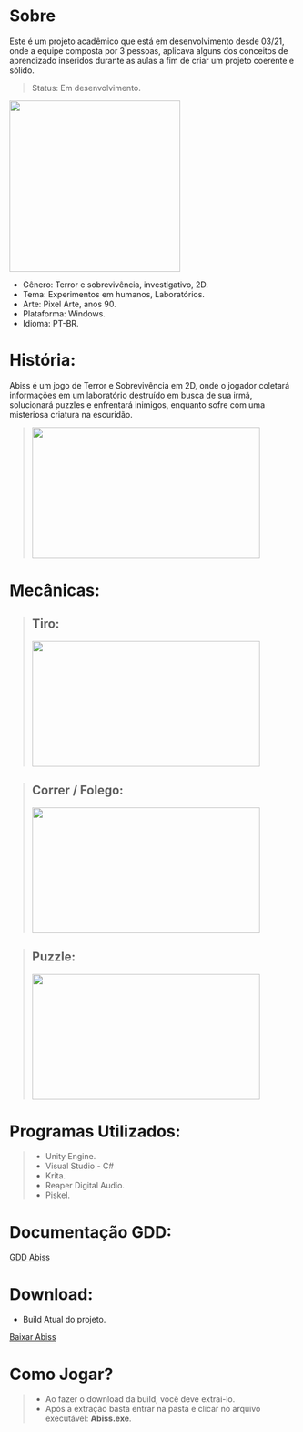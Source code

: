 # Sobre
Este é um projeto acadêmico que está em desenvolvimento desde 03/21, onde a equipe composta por 3 pessoas, aplicava alguns dos conceitos de aprendizado inseridos durante as aulas a fim de criar um projeto coerente e sólido.

> Status: Em desenvolvimento.

<img src="https://github.com/Carlosdll22/ABISS/assets/135077890/82dfbd02-9d52-477f-bb07-2ee07bb3c7ae" width="300" height="300" />




+ Gênero: Terror e sobrevivência, investigativo, 2D.
+ Tema: Experimentos em humanos, Laboratórios.
+ Arte: Pixel Arte, anos 90.
+ Plataforma: Windows.
+ Idioma: PT-BR.

# História:
Abiss é um jogo de Terror e Sobrevivência em 2D, onde o jogador coletará informações em um laboratório destruído em busca de sua irmã, solucionará puzzles e enfrentará inimigos, enquanto sofre com uma misteriosa criatura na escuridão.

> <img src="https://github.com/Carlosdll22/ABISS/assets/135077890/3ddb3ae6-a4bb-4446-9c91-922a1bff89ff" width="400" height="230" />

# Mecânicas:

> ## Tiro:
> <img src="https://github.com/Carlosdll22/ABISS/assets/135077890/91da5c33-b093-4ade-b509-a14b1286daae" width="400" height="220" />

> ## Correr / Folego:
> <img src="https://github.com/Carlosdll22/ABISS/assets/135077890/36b235da-6613-4bef-9ac3-2afa45c0f3ab" width="400" height="220" />

> ## Puzzle:
> <img src="https://github.com/Carlosdll22/ABISS/assets/135077890/52af7aae-d6d2-4342-b1b1-78c4b12205e3" width="400" height="220" />


# Programas Utilizados:

> + Unity Engine.
> + Visual Studio - C#
> + Krita.
> + Reaper Digital Audio.
> + Piskel.

# Documentação GDD:

[GDD Abiss](https://docs.google.com/document/d/1BnNitLCJvuzx7TMl2nRRkDlvAm3u84Eg/edit?usp=sharing&ouid=108651226990019620528&rtpof=true&sd=true)

# Download:
+ Build Atual do projeto.

[Baixar Abiss](https://drive.google.com/file/d/101mq92vNNt0zRPmYveGAbvfsNdHOCt5G/view?usp=sharing)

# Como Jogar?

> + Ao fazer o download da build, você deve extrai-lo.
> + Após a extração basta entrar na pasta e clicar no arquivo executável: **Abiss.exe**.



